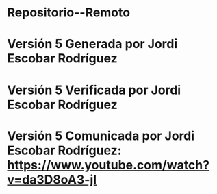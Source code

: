 # Repositorio--Remoto
# Versión 5 Generada por Jordi Escobar Rodríguez
# Versión 5 Verificada por Jordi Escobar Rodríguez
# Versión 5 Comunicada por Jordi Escobar Rodríguez: https://www.youtube.com/watch?v=da3D8oA3-jI
